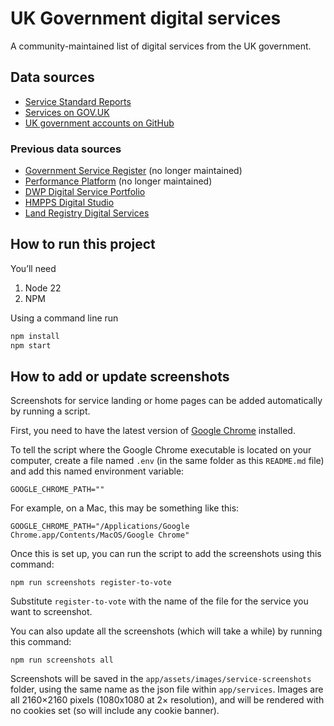 # UK Government digital services

A community-maintained list of digital services from the UK government.

## Data sources

* [Service Standard Reports](https://www.gov.uk/service-standard-reports)
* [Services on GOV.UK](https://www.gov.uk/search/services)
* [UK government accounts on GitHub](https://government.github.com/community/#governments-uk-central)

### Previous data sources

* [Government Service Register](https://government-service.register.gov.uk) (no longer maintained)
* [Performance Platform](https://www.gov.uk/performance) (no longer maintained)
* [DWP Digital Service Portfolio](http://dwp-digital-services.herokuapp.com/)
* [HMPPS Digital Studio](https://github.com/noms-digital-studio/hmpps-portfolio)
* [Land Registry Digital Services](https://github.com/LandRegistry/lr-portfolio)

## How to run this project

You’ll need

1. Node 22
2. NPM

Using a command line run

```bash
npm install
npm start
```

## How to add or update screenshots

Screenshots for service landing or home pages can be added automatically by running a script.

First, you need to have the latest version of [Google Chrome](https://www.google.com/chrome/) installed.

To tell the script where the Google Chrome executable is located on your computer, create a file named `.env` (in the same folder as this `README.md` file) and add this named environment variable:

`GOOGLE_CHROME_PATH=""`

For example, on a Mac, this may be something like this:

`GOOGLE_CHROME_PATH="/Applications/Google Chrome.app/Contents/MacOS/Google Chrome"`

Once this is set up, you can run the script to add the screenshots using this command:

`npm run screenshots register-to-vote`

Substitute `register-to-vote` with the name of the file for the service you want to screenshot.

You can also update all the screenshots (which will take a while) by running this command:

`npm run screenshots all`

Screenshots will be saved in the `app/assets/images/service-screenshots` folder, using the same name as the json file within `app/services`. Images are all 2160×2160 pixels (1080x1080 at 2× resolution), and will be rendered with no cookies set (so will include any cookie banner).


